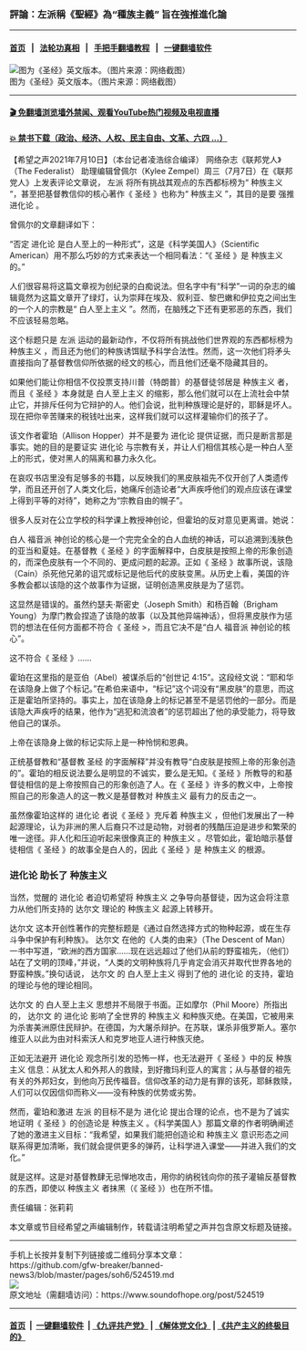 ### 評論：左派稱《聖經》為“種族主義” 旨在強推進化論
------------------------

#### [首页](https://github.com/gfw-breaker/banned-news3/blob/master/README.md) &nbsp;&nbsp;|&nbsp;&nbsp; [法轮功真相](https://github.com/begood0513/basic/blob/master/README.md)  &nbsp;&nbsp;|&nbsp;&nbsp; [手把手翻墙教程](https://github.com/gfw-breaker/guides/wiki)  &nbsp;&nbsp;|&nbsp;&nbsp; [一键翻墙软件](https://github.com/gfw-breaker/nogfw/blob/master/README.md)  



<div><img alt="图为《圣经》英文版本。（图片来源：网络截图）" src="https://img.soundofhope.org/2021-07/1625977423330.png"/>
<br/><figcaption class="caption">
 图为《圣经》英文版本。（图片来源：网络截图）
</figcaption></div><hr/>

#### [ 🎬  免翻墙浏览墙外禁闻、观看YouTube热门视频及电视直播](https://github.com/gfw-breaker/HelloWorld)

#### [ 💥  禁书下载（政治、经济、人权、民主自由、文革、六四 ...）](https://github.com/gfw-breaker/books/blob/master/README.md)

<div><div class="Content__Wrapper sc-1bvya0-0 grZQxZ">
 <p class="meta-top">
  <span class="meta">
   【希望之声2021年7月10日】（本台记者凌浩综合编译）
  </span>
  网络杂志《联邦党人》（The Federalist） 助理编辑曾佩尔（Kylee Zempel）周三（7月7日）在《联邦党人》上发表评论文章说，
  <ok href="/term/3816">
   左派
  </ok>
  将所有挑战其观点的东西都标榜为“
  <ok href="/term/3622">
   种族主义
  </ok>
  “，甚至把基督教信仰的核心著作《
  <ok href="/term/5739">
   圣经
  </ok>
  》也称为“
  <ok href="/term/3622">
   种族主义
  </ok>
  ”，其目的是要
  <ok href="/term/572609">
   强推进化论
  </ok>
  。
 </p>
 <p>
  曾佩尔的文章翻译如下：
 </p>
 <div class="AD_Embed__Wrap-sc-1xslmin-0 igMuqX module desktop">
  <div>
  </div>
 </div>
 <p>
  “否定
  <ok href="/term/6718">
   进化论
  </ok>
  是白人至上的一种形式”，这是《科学美国人》（Scientific American）用不那么巧妙的方式来表达一个相同看法：“《
  <ok href="/term/5739">
   圣经
  </ok>
  》是
  <ok href="/term/3622">
   种族主义
  </ok>
  的。”
 </p>
 <p>
  人们很容易将这篇文章视为创纪录的白痴说法。但名字中有“科学”一词的杂志的编辑竟然为这篇文章开了绿灯，认为崇拜在埃及、叙利亚、黎巴嫩和伊拉克之间出生的一个人的宗教是“
  <ok href="/term/62848">
   白人至上主义
  </ok>
  ”。然而，在脑残之下还有更邪恶的东西，我们不应该轻易忽略。
 </p>
 <p>
  这个标题只是
  <ok href="/term/3816">
   左派
  </ok>
  运动的最新动作，不仅将所有挑战他们世界观的东西都标榜为
  <ok href="/term/3622">
   种族主义
  </ok>
  ，而且还为他们的种族诱饵赋予科学合法性。然而，这一次他们将矛头直接指向了基督教信仰所依据的经文的核心，而且他们还毫不隐藏其目的。
 </p>
 <p>
  如果他们能让你相信不仅投票支持川普（特朗普）的基督徒邻居是
  <ok href="/term/3622">
   种族主义
  </ok>
  者，而且《
  <ok href="/term/5739">
   圣经
  </ok>
  》本身就是
  <ok href="/term/62848">
   白人至上主义
  </ok>
  的缩影，那么他们就可以在上流社会中禁止它，并排斥任何为它辩护的人。他们会说，批判种族理论是好的，耶稣是坏人。现在把你辛苦赚来的税钱吐出来，这样我们就可以这样灌输你们的孩子了。
 </p>
 <p>
  该文作者霍珀（Allison Hopper）并不是要为
  <ok href="/term/6718">
   进化论
  </ok>
  提供证据，而只是断言那是事实。她的目的是要证实
  <ok href="/term/6718">
   进化论
  </ok>
  与宗教有关，并让人们相信其核心是一种白人至上的形式，使对黑人的隔离和暴力永久化。
 </p>
 <p>
  在哀叹书店里没有足够多的书籍，以反映我们的黑皮肤祖先不仅开创了人类遗传学，而且还开创了人类文化后，她痛斥创造论者“大声疾呼他们的观点应该在课堂上得到平等的对待”，她称之为“宗教自由的幌子”。
 </p>
 <p>
  很多人反对在公立学校的科学课上教授神创论，但霍珀的反对意见更离谱。她说：
 </p>
 <p>
  白人
  <ok href="/term/192674">
   福音派
  </ok>
  神创论的核心是一个完完全全的白人血统的神话，可以追溯到浅肤色的亚当和夏娃。在基督教《
  <ok href="/term/5739">
   圣经
  </ok>
  》的字面解释中，白皮肤是按照上帝的形象创造的，而深色皮肤有一个不同的、更成问题的起源。正如《
  <ok href="/term/5739">
   圣经
  </ok>
  》故事所说，该隐（Cain）杀死他兄弟的诅咒或标记是他后代的皮肤变黑。从历史上看，美国的许多教会都以该隐的这个故事作为证据，证明创造黑皮肤是为了惩罚。
 </p>
 <p>
  这显然是错误的。虽然约瑟夫·斯密史（Joseph Smith）和杨百翰（Brigham Young）为摩门教会捏造了该隐的故事（以及其他异端神话），但将黑皮肤作为惩罚的想法在任何方面都不符合《
  <ok href="/term/5739">
   圣经
  </ok>
  &gt;，而且它决不是“白人
  <ok href="/term/192674">
   福音派
  </ok>
  神创论的核心”。
 </p>
 <p>
  这不符合《
  <ok href="/term/5739">
   圣经
  </ok>
  》……
 </p>
 <p>
  霍珀在这里指的是亚伯（Abel）被谋杀后的“创世记 4:15”。这段经文说：“耶和华在该隐身上做了个标记。”在希伯来语中，“标记”这个词没有“黑皮肤”的意思，而这正是霍珀所坚持的。事实上，加在该隐身上的标记甚至不是惩罚他的一部分。而是该隐大声疾呼的结果，他作为“逃犯和流浪者”的惩罚超出了他的承受能力，将导致他自己的谋杀。
 </p>
 <div class="AD_Embed__Wrap-sc-1xslmin-0 igMuqX module desktop">
  <div>
  </div>
 </div>
 <p>
  上帝在该隐身上做的标记实际上是一种怜悯和恩典。
 </p>
 <p>
  正统基督教和“基督教
  <ok href="/term/5739">
   圣经
  </ok>
  的字面解释”并没有教导“白皮肤是按照上帝的形象创造的”。霍珀的相反说法要么是明显的不诚实，要么是无知。《
  <ok href="/term/5739">
   圣经
  </ok>
  》所教导的和基督徒相信的是上帝按照自己的形象创造了人。在《
  <ok href="/term/5739">
   圣经
  </ok>
  》许多的教义中，上帝按照自己的形象造人的这一教义是基督教对
  <ok href="/term/3622">
   种族主义
  </ok>
  最有力的反击之一。
 </p>
 <p>
  虽然像霍珀这样的
  <ok href="/term/6718">
   进化论
  </ok>
  者说《
  <ok href="/term/5739">
   圣经
  </ok>
  》充斥着
  <ok href="/term/3622">
   种族主义
  </ok>
  ，但他们发展出了一种起源理论，认为非洲的黑人后裔只不过是动物，对弱者的残酷压迫是进步和繁荣的唯一途径。非人化和压迫听起来很像真正的
  <ok href="/term/3622">
   种族主义
  </ok>
  。尽管如此，霍珀暗示基督徒相信《
  <ok href="/term/5739">
   圣经
  </ok>
  》的故事全是白人的，因此《
  <ok href="/term/5739">
   圣经
  </ok>
  》是
  <ok href="/term/3622">
   种族主义
  </ok>
  的根源。
 </p>
 <h3>
  <ok href="/term/6718">
   进化论
  </ok>
  助长了
  <ok href="/term/3622">
   种族主义
  </ok>
 </h3>
 <p>
  当然，觉醒的
  <ok href="/term/6718">
   进化论
  </ok>
  者迫切希望将
  <ok href="/term/3622">
   种族主义
  </ok>
  之争导向基督徒，因为这会将注意力从他们所支持的
  <ok href="/term/6719">
   达尔文
  </ok>
  理论的
  <ok href="/term/3622">
   种族主义
  </ok>
  起源上转移开。
 </p>
 <p>
  <ok href="/term/6719">
   达尔文
  </ok>
  这本开创性著作的完整标题是《通过自然选择方式的物种起源，或在生存斗争中保护有利种族》。
  <ok href="/term/6719">
   达尔文
  </ok>
  在他的《人类的由来》（The Descent of Man）一书中写道，“欧洲的西方国家……现在远远超过了他们从前的野蛮祖先，（他们）站在了文明的顶峰，”并说，“人类的文明种族将几乎肯定会消灭并取代世界各地的野蛮种族。”换句话说，
  <ok href="/term/6719">
   达尔文
  </ok>
  的
  <ok href="/term/62848">
   白人至上主义
  </ok>
  得到了他的
  <ok href="/term/6718">
   进化论
  </ok>
  的支持，霍珀的理论与他的理论相同。
 </p>
 <p>
  <ok href="/term/6719">
   达尔文
  </ok>
  的
  <ok href="/term/62848">
   白人至上主义
  </ok>
  思想并不局限于书面。正如摩尔（Phil Moore）所指出的，
  <ok href="/term/6719">
   达尔文
  </ok>
  的
  <ok href="/term/6718">
   进化论
  </ok>
  影响了全世界的
  <ok href="/term/3622">
   种族主义
  </ok>
  和种族灭绝。在美国，它被用来为杀害美洲原住民辩护。在德国，为大屠杀辩护。在苏联，谋杀非俄罗斯人。塞尔维亚人以此为由对科索沃人和克罗地亚人进行种族灭绝。
 </p>
 <p>
  正如无法避开
  <ok href="/term/6718">
   进化论
  </ok>
  观念所引发的恐怖一样，也无法避开《
  <ok href="/term/5739">
   圣经
  </ok>
  》中的反
  <ok href="/term/3622">
   种族主义
  </ok>
  信息：从犹太人和外邦人的救赎，到好撒玛利亚人的寓言；从与基督的祖先有关的外邦妇女，到他向万民传福音。信仰改革的动力是有罪的该死，耶稣救赎，人们可以仅因信仰而称义——没有种族的优势或劣势。
 </p>
 <p>
  然而，霍珀和激进
  <ok href="/term/3816">
   左派
  </ok>
  的目标不是为
  <ok href="/term/6718">
   进化论
  </ok>
  提出合理的论点，也不是为了诚实地证明《
  <ok href="/term/5739">
   圣经
  </ok>
  》的创造论是
  <ok href="/term/3622">
   种族主义
  </ok>
  。《科学美国人》那篇文章的作者明确阐述了她的激进主义目标：“我希望，如果我们能把创造论和
  <ok href="/term/3622">
   种族主义
  </ok>
  意识形态之间联系得更加清晰，我们就会提供更多的弹药，让科学进入课堂——并进入我们的文化。”
 </p>
 <p>
  就是这样。这是对基督教肆无忌惮地攻击，用你的纳税钱向你的孩子灌输反基督教的东西，即使以
  <ok href="/term/3622">
   种族主义
  </ok>
  者抹黑（《
  <ok href="/term/5739">
   圣经
  </ok>
  》）也在所不惜。
 </p>
 <p class="meta-btm">
  责任编辑：张莉莉
 </p>
 <p class="meta-btm">
  本文章或节目经希望之声编辑制作，转载请注明希望之声并包含原文标题及链接。
 </p>
</div>
</div>
<hr/>
手机上长按并复制下列链接或二维码分享本文章：<br/>
https://github.com/gfw-breaker/banned-news3/blob/master/pages/soh6/524519.md <br/>
<a href='https://github.com/gfw-breaker/banned-news3/blob/master/pages/soh6/524519.md'><img src='https://github.com/gfw-breaker/banned-news3/blob/master/pages/soh6/524519.md.png'/></a> <br/>
原文地址（需翻墙访问）：https://www.soundofhope.org/post/524519


------------------------
#### [首页](https://github.com/gfw-breaker/banned-news3/blob/master/README.md) &nbsp;|&nbsp; [一键翻墙软件](https://github.com/gfw-breaker/nogfw/blob/master/README.md) &nbsp;| [《九评共产党》](https://github.com/gfw-breaker/9ping.md/blob/master/README.md#九评之一评共产党是什么) | [《解体党文化》](https://github.com/gfw-breaker/jtdwh.md/blob/master/README.md) | [《共产主义的终极目的》](https://github.com/gfw-breaker/gczydzjmd.md/blob/master/README.md)


<img src='http://gfw-breaker.win/banned-news3/pages/soh6/524519.md' width='0px' height='0px'/>